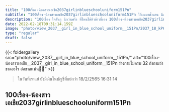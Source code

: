 ```yaml
---
title: "100เรื่อง-น้องสาวเอเชีย2037girlinblueschooluniform151Pn"
subtitle: "100เรื่อง-น้องสาวเอเชีย2037girlinblueschooluniform151Pn ไว้ผมมาตั้งนาน นึกว่าผมจะยาวที่ไหนได้ ผมชอบคุณ"
description: "100เรื่อง ใจสั่นๆ นึกว่าเศร้า ที่ไหนได้หิวข้าวนี่เอง 100เรื่อง-น้องสาวเอเชีย2037girlinblueschooluniform151Pn 18/2/2565 16:31:14"
date: 2022-02-18T09:31:14.159Z
image: "photo/view_2037__girl_in_blue_school_uniform__151Pn/2037_18_kP6tmaYCd4O43FOplCy0.jpg"
type: "regular"
draft: false
---
```


{{< foldergallery src="photo/view_2037__girl_in_blue_school_uniform__151Pn/" alt="100เรื่อง-น้องสาวเอเชีย__2037__girl_in_blue_school_uniform__151Pn ร่างกายไม่ครบ 32 ถ้าถามว่าขาดอะไร อ่อขาดเเฟน🤦🏻" >}}


> ในวันที่เราแย่ ยังมีเงินในบัญชีที่แย่กว่า 18/2/2565 16:31:14

## 100เรื่อง-น้องสาวเอเชีย2037girlinblueschooluniform151Pn
